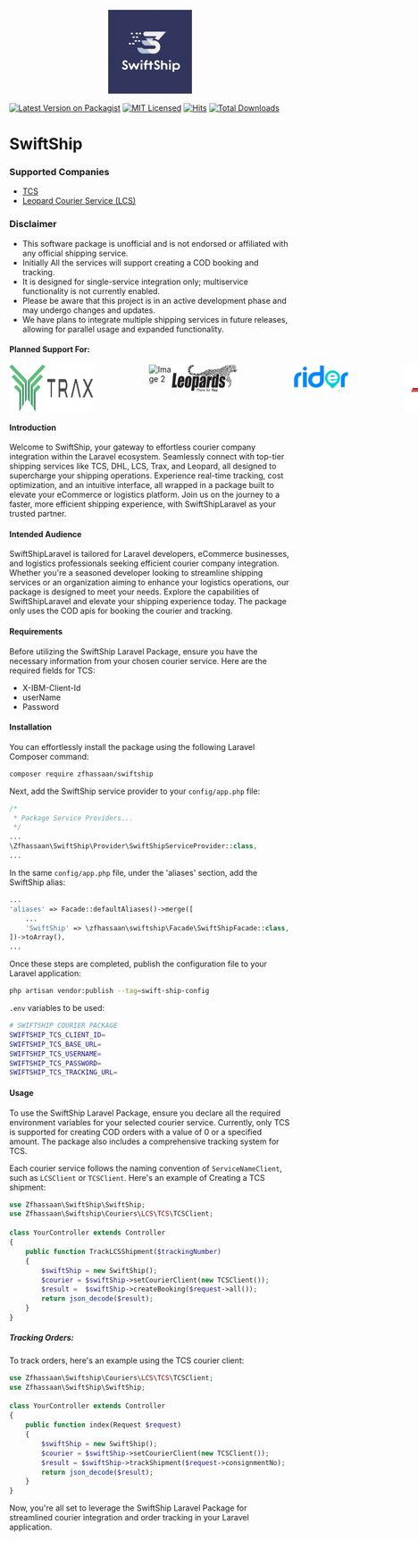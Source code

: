 <!--suppress ALL -->
<p align="center">
  <img src="./assets/images/swiftship.jpeg" alt="SwiftShip Laravel Package" width="150"/><br/>
</p>


[![Latest Version on Packagist](https://img.shields.io/packagist/v/zfhassaan/swiftship.svg?style=flat-square)](https://packagist.org/packages/zfhassaan/payfast)
[![MIT Licensed](https://img.shields.io/badge/license-MIT-brightgreen.svg?style=flat-square)](LICENSE)
[![Hits](https://hits.seeyoufarm.com/api/count/incr/badge.svg?url=https%3A%2F%2Fgithub.com%2Fzfhassaan%2Fswiftship&count_bg=%2379C83D&title_bg=%23555555&icon=&icon_color=%23E7E7E7&title=hits&edge_flat=false)](https://hits.seeyoufarm.com)
[![Total Downloads](https://img.shields.io/packagist/dt/zfhassaan/swiftship.svg?style=flat-square)](https://packagist.org/packages/zfhassaan/payfast)

# SwiftShip
### Supported Companies

<ul>
  <li><a href="https://www.tcsexpress.com" target="_blank">TCS</a></li>
  <li><a href="https://www.leopardscourier.com" target="_blank">Leopard Courier Service (LCS)</a></li>
</ul>

### Disclaimer
* This software package is unofficial and is not endorsed or affiliated with any official shipping service.
* Initially All the services will support creating a COD booking and tracking.
* It is designed for single-service integration only; multiservice functionality is not currently enabled.
* Please be aware that this project is in an active development phase and may undergo changes and updates.
* We have plans to integrate multiple shipping services in future releases, allowing for parallel usage and expanded functionality.

#### Planned Support For:
<div style="display:flex">
  <img style="margin-right: 100px;" src="./assets/images/trax-logo.svg" alt="Image 1" width="150"/>
  <img src="https://www.tcsexpress.com/TCS.svg" alt="Image 2" width="150"/>
  <img style="margin-right: 100px;blend-mode:color-burn;" src="./assets/images/lcs-logo.png" alt="Image 1" width="120" height="50"/>
  <img style="margin-right: 100px;" src="./assets/images/rider-logo.png" alt="Image 1" width="120" height="50" />
  <img style="margin-right: 100px" src="./assets/images/dhl-logo.png" alt="DHL" width="150"/>
</div>

#### Introduction
Welcome to SwiftShip, your gateway to effortless courier company integration within the Laravel ecosystem.
Seamlessly connect with top-tier shipping services like TCS, DHL, LCS, Trax, and Leopard, all designed to supercharge your shipping operations. Experience real-time tracking, cost optimization, and an intuitive interface, all wrapped in a package built to elevate your eCommerce or logistics platform. Join us on the journey to a faster, more efficient shipping experience, with SwiftShipLaravel as your trusted partner.

#### Intended Audience
SwiftShipLaravel is tailored for Laravel developers, eCommerce businesses, and logistics professionals seeking efficient courier company integration. Whether you're a seasoned developer looking to streamline shipping services or an organization aiming to enhance your logistics operations, our package is designed to meet your needs. Explore the capabilities of SwiftShipLaravel and elevate your shipping experience today.
The package only uses the COD apis for booking the courier and tracking.

#### Requirements

Before utilizing the SwiftShip Laravel Package, ensure you have the necessary information from your chosen courier service. Here are the required fields for TCS:

- X-IBM-Client-Id
- userName
- Password

#### Installation

You can effortlessly install the package using the following Laravel Composer command:

```bash
composer require zfhassaan/swiftship
```

Next, add the SwiftShip service provider to your `config/app.php` file:

```php
/*
 * Package Service Providers...
 */
...
\Zfhassaan\SwiftShip\Provider\SwiftShipServiceProvider::class,
...
```

In the same `config/app.php` file, under the 'aliases' section, add the SwiftShip alias:

```php 
...
'aliases' => Facade::defaultAliases()->merge([
    ...
    'SwiftShip' => \zfhassaan\swiftship\Facade\SwiftShipFacade::class,
])->toArray(),
...
```

Once these steps are completed, publish the configuration file to your Laravel application:

```bash 
php artisan vendor:publish --tag=swift-ship-config
```

``.env`` variables to be used: 

```bash 
# SWIFTSHIP COURIER PACKAGE
SWIFTSHIP_TCS_CLIENT_ID=
SWIFTSHIP_TCS_BASE_URL=
SWIFTSHIP_TCS_USERNAME=
SWIFTSHIP_TCS_PASSWORD=
SWIFTSHIP_TCS_TRACKING_URL=
```


#### Usage

To use the SwiftShip Laravel Package, ensure you declare all the required environment variables for your selected courier service. Currently, only TCS is supported for creating COD orders with a value of 0 or a specified amount. The package also includes a comprehensive tracking system for TCS.

Each courier service follows the naming convention of `ServiceNameClient`, such as `LCSClient` or `TCSClient`. Here's an example of Creating a TCS shipment:

```php
use Zfhassaan\SwiftShip\SwiftShip;
use Zfhassaan\Swiftship\Couriers\LCS\TCS\TCSClient;

class YourController extends Controller
{
    public function TrackLCSShipment($trackingNumber)
    {
        $swiftShip = new SwiftShip();
        $courier = $swiftShip->setCourierClient(new TCSClient());
        $result =  $swiftShip->createBooking($request->all());
        return json_decode($result);
    }
}
```

##### Tracking Orders:

To track orders, here's an example using the TCS courier client:

```php
use Zfhassaan\Swiftship\Couriers\LCS\TCS\TCSClient;
use Zfhassaan\SwiftShip\SwiftShip;

class YourController extends Controller
{
    public function index(Request $request)
    {
        $swiftShip = new SwiftShip();
        $courier = $swiftShip->setCourierClient(new TCSClient());
        $result = $swiftShip->trackShipment($request->consignmentNo);
        return json_decode($result);
    }
}
```

Now, you're all set to leverage the SwiftShip Laravel Package for streamlined courier integration and order tracking in your Laravel application.
